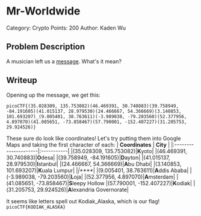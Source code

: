 # Mr-Worldwide
Category: Crypto
Points: 200
Author: Kaden Wu
## Problem Description
A musician left us a [message](https://jupiter.challenges.picoctf.org/static/d5570d48262dbba2a31f2a940409ad9d/message.txt). What's it mean?
## Writeup
Opening up the message, we get this:
```
picoCTF{(35.028309, 135.753082)(46.469391, 30.740883)(39.758949, -84.191605)(41.015137, 28.979530)(24.466667, 54.366669)(3.140853, 101.693207)_(9.005401, 38.763611)(-3.989038, -79.203560)(52.377956, 4.897070)(41.085651, -73.858467)(57.790001, -152.407227)(31.205753, 29.924526)}
```
These sure do look like coordinates!
Let's try putting them into Google Maps and taking the first character of each:
| **Coordinates**  |      **City** |
|:---------------------|:-----------|
|(35.028309, 135.753082)|**K**yoto|
|(46.469391, 30.740883)|**O**desa|
|(39.758949, -84.191605)|**D**ayton|
|(41.015137, 28.979530)|**I**stanbul|
|(24.466667, 54.366669)|**A**bu Dhabi|
|(3.140853, 101.693207)|**K**uala Lumpur|
|_|**_**|
|(9.005401, 38.763611)|**A**ddis Ababa|
|(-3.989038, -79.203560)|**L**oja|
|(52.377956, 4.897070)|**A**msterdam|
|(41.085651, -73.858467)|**S**leepy Hollow
|(57.790001, -152.407227)|**K**odiak|
|(31.205753, 29.924526)|**A**lexandria Governorate|

It seems like letters spell out Kodiak_Alaska, which is our flag!
`picoCTF{KODIAK_ALASKA}`


